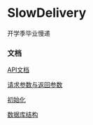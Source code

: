# SlowDelivery

开学季毕业慢递

### 文档

[API文档](docs/api.md)

[请求参数与返回参数](docs/example.md)

[初始化](docs/init.md)

[数据库结构](docs/database.sql)



